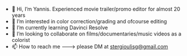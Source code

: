 - 👋 Hi, I’m Yannis. Experienced movie trailer/promo editor for almost 20 years
- 👀 I’m interested in color correction/grading and ofcourse editing
- 🌱 I’m currently learning Davinci Resolve
- 💞️ I’m looking to collaborate on films/documentaries/music videos as a colorist
- 📫 How to reach me ---> please DM at stergioulisg@gmail.com

<!---
stergioulisg/stergioulisg is a ✨ special ✨ repository because its `README.md` (this file) appears on your GitHub profile.
You can click the Preview link to take a look at your changes.
--->
